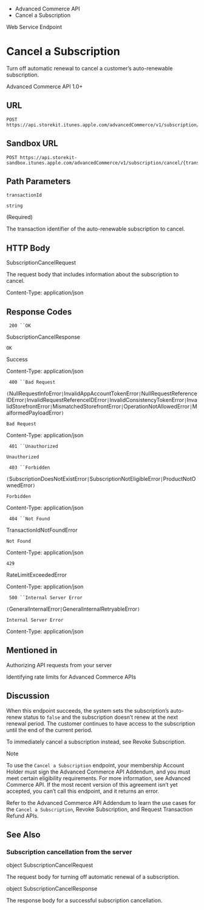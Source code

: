 

- Advanced Commerce API
-  Cancel a Subscription 

Web Service Endpoint

# Cancel a Subscription

Turn off automatic renewal to cancel a customer’s auto-renewable subscription.

Advanced Commerce API 1.0+

## URL

``` source
POST https://api.storekit.itunes.apple.com/advancedCommerce/v1/subscription/cancel/{transactionId}
```

## Sandbox URL

``` source
POST https://api.storekit-sandbox.itunes.apple.com/advancedCommerce/v1/subscription/cancel/{transactionId}
```

## Path Parameters

`transactionId`

`string`

 (Required) 

The transaction identifier of the auto-renewable subscription to cancel.

## HTTP Body

SubscriptionCancelRequest

The request body that includes information about the subscription to cancel.

Content-Type: application/json

## Response Codes

` 200 ``OK`

SubscriptionCancelResponse

`OK`

Success

Content-Type: application/json

` 400 ``Bad Request`

`(`NullRequestInfoError` | `InvalidAppAccountTokenError` | `NullRequestReferenceIDError` | `InvalidRequestReferenceIDError` | `InvalidConsistencyTokenError` | `InvalidStorefrontError` | `MismatchedStorefrontError` | `OperationNotAllowedError` | `MalformedPayloadError`)`

`Bad Request`

Content-Type: application/json

` 401 ``Unauthorized`

`Unauthorized`

` 403 ``Forbidden`

`(`SubscriptionDoesNotExistError` | `SubscriptionNotEligibleError` | `ProductNotOwnedError`)`

`Forbidden`

Content-Type: application/json

` 404 ``Not Found`

TransactionIdNotFoundError

`Not Found`

Content-Type: application/json

` 429 `

RateLimitExceededError

Content-Type: application/json

` 500 ``Internal Server Error`

`(`GeneralInternalError` | `GeneralInternalRetryableError`)`

`Internal Server Error`

Content-Type: application/json

## Mentioned in 

Authorizing API requests from your server

Identifying rate limits for Advanced Commerce APIs

## Discussion

When this endpoint succeeds, the system sets the subscription’s auto-renew status to `false` and the subscription doesn’t renew at the next renewal period. The customer continues to have access to the subscription until the end of the current period.

To immediately cancel a subscription instead, see Revoke Subscription.

Note

To use the `Cancel a Subscription` endpoint, your membership Account Holder must sign the Advanced Commerce API Addendum, and you must meet certain eligibility requirements. For more information, see Advanced Commerce API. If the most recent version of this agreement isn’t yet accepted, you can’t call this endpoint, and it returns an error.

Refer to the Advanced Commerce API Addendum to learn the use cases for the `Cancel a Subscription`, Revoke Subscription, and Request Transaction Refund APIs.

## See Also

### Subscription cancellation from the server

object SubscriptionCancelRequest

The request body for turning off automatic renewal of a subscription.

object SubscriptionCancelResponse

The response body for a successful subscription cancellation.

